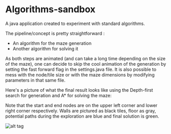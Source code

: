 # Algorithms-sandbox

A java application created to experiment with standard algorithms. 

The pipeline/concept is pretty straightforward : 
- An algorithm for the maze generation
- Another algorithm for solving it

As both steps are animated (and can take a long time depending on the size of the maze), one can decide to skip the cool animation of the generation by setting the fast forward flag in the settings.java file. It is also possible to mess with the node/tile size or with the maze dimensions by modifying parameters in that same file.

Here's a picture of what the final result looks like using the Depth-first search for generation and A* for solving the maze:

Note that the start and end nodes are on the upper left corner and lower right corner respectively. Walls are pictured as black tiles, floor as gray, potential paths during the exploration are blue and final solution is green.


![alt tag](https://raw.githubusercontent.com/frtru/MazeSandbox/master/media/gen_dfs_sol_astar.jpg)

